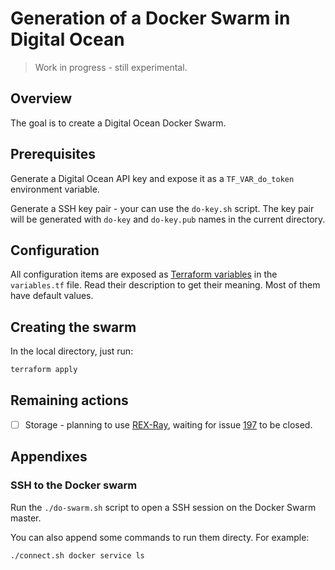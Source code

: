 # Generation of a Docker Swarm in Digital Ocean

> Work in progress - still experimental.

## Overview

The goal is to create a Digital Ocean Docker Swarm.

## Prerequisites

Generate a Digital Ocean API key and expose it as a `TF_VAR_do_token` environment variable.

Generate a SSH key pair - your can use the `do-key.sh` script. The key pair will be generated with `do-key` and
`do-key.pub` names in the current directory.

## Configuration

All configuration items are exposed as [Terraform variables](https://www.terraform.io/docs/configuration/variables.html)
in the `variables.tf` file. Read their description to get their meaning. Most of them have default values.

## Creating the swarm

In the local directory, just run:

```bash
terraform apply
```

## Remaining actions

- [ ] Storage - planning to use [REX-Ray](https://github.com/codedellemc/rexray),
waiting for issue [197](https://github.com/codedellemc/libstorage/issues/197)
to be closed.

## Appendixes

### SSH to the Docker swarm

Run the `./do-swarm.sh` script to open a SSH session on the Docker Swarm master.

You can also append some commands to run them directy. For example:

```bash
./connect.sh docker service ls
```
